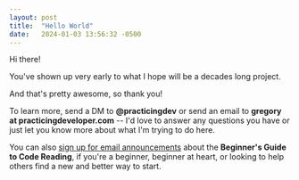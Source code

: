 ```yaml
---
layout: post
title:  "Hello World"
date:   2024-01-03 13:56:32 -0500
---
```


Hi there!

You've shown up very early to what I hope will be a decades long project.

And that's pretty awesome, so thank you!

To learn more, send a DM to **@practicingdev** or send an email to **gregory at practicingdeveloper.com** -- I'd love to answer any questions you have or just let you know more about what I'm trying to do here.

You can also [sign up for email announcements](https://skillstopractice.podia.com/) about the **Beginner's Guide to Code Reading**, if you're a beginner, beginner at heart, or looking to help others find a new and better way to start.

